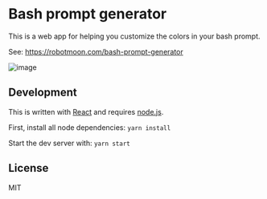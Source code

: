 # Bash prompt generator

This is a web app for helping you customize the colors in your bash prompt.

See: https://robotmoon.com/bash-prompt-generator

![image](https://user-images.githubusercontent.com/208617/148721682-1b03033e-8276-4a59-9b1f-ba952a24ae1b.png)


## Development

This is written with [React](https://reactjs.org/) and requires [node.js](https://nodejs.org/).

First, install all node dependencies:
`yarn install`

Start the dev server with:
`yarn start`


## License

MIT
